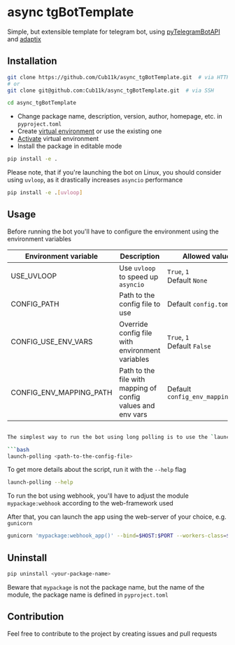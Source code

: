 # async tgBotTemplate

Simple, but extensible template for telegram bot,
using [pyTelegramBotAPI](https://github.com/eternnoir/pyTelegramBotAPI)
and [adaptix](https://github.com/reagento/dataclass-factory/tree/3.x/develop)

## Installation

```bash
git clone https://github.com/Cub11k/async_tgBotTemplate.git  # via HTTPS
# or
git clone git@github.com:Cub11k/async_tgBotTemplate.git  # via SSH

cd async_tgBotTemplate
```

- Change package name, description, version, author, homepage, etc. in `pyproject.toml`
- Create [virtual environment](https://docs.python.org/3/library/venv.html#creating-virtual-environments) or use the
  existing one
- [Activate](https://docs.python.org/3/library/venv.html#how-venvs-work) virtual environment
- Install the package in editable mode

```bash
pip install -e .
```

Please note, that if you're launching the bot on Linux, you should consider using `uvloop`,
as it drastically increases `asyncio` performance

```bash
pip install -e .[uvloop]
```

## Usage

Before running the bot you'll have to configure the environment
using the environment variables

| Environment variable    | Description                                                 | Allowed values                    |
|-------------------------|-------------------------------------------------------------|-----------------------------------|
| USE_UVLOOP              | Use `uvloop` to speed up `asyncio`                          | `True`, `1`<br/>Default `None`    |
| CONFIG_PATH             | Path to the config file to use                              | Default `config.toml`             |
| CONFIG_USE_ENV_VARS     | Override config file with environment variables             | `True`, `1`<br/>Default `False`   |
| CONFIG_ENV_MAPPING_PATH | Path to the file with mapping of config values and env vars | Default `config_env_mapping.toml` |

```bash

The simplest way to run the bot using long polling is to use the `launch-polling` script

```bash
launch-polling <path-to-the-config-file>
```

To get more details about the script, run it with the `--help` flag

```bash
launch-polling --help
```

To run the bot using webhook, you'll have to adjust the module `mypackage:webhook`
according to the web-framework used

After that, you can launch the app using the web-server of your choice, e.g. `gunicorn`

```bash
gunicorn 'mypackage:webhook_app()' --bind=$HOST:$PORT --workers-class=$WORKERS_CLASS
```

## Uninstall

```bash
pip uninstall <your-package-name>
```

Beware that `mypackage` is not the package name, but the name of the module,
the package name is defined in `pyproject.toml`

## Contribution

Feel free to contribute to the project by creating issues and pull requests
